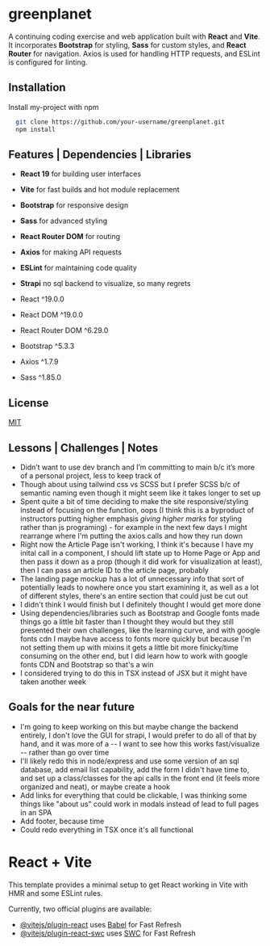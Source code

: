 # greenplanet

A continuing coding exercise and web application built with **React** and **Vite**. 
It incorporates **Bootstrap** for styling, **Sass** for custom styles, and **React Router** for navigation. Axios is used for handling HTTP requests, and ESLint is configured for linting.

## Installation

Install my-project with npm

```bash
  git clone https://github.com/your-username/greenplanet.git  
  npm install 
```
    
## Features | Dependencies | Libraries

- **React 19** for building user interfaces
- **Vite** for fast builds and hot module replacement
- **Bootstrap** for responsive design
- **Sass** for advanced styling
- **React Router DOM** for routing
- **Axios** for making API requests
- **ESLint** for maintaining code quality
- **Strapi** no sql backend to visualize, so many regrets

- React ^19.0.0
- React DOM ^19.0.0
- React Router DOM ^6.29.0
- Bootstrap ^5.3.3
- Axios ^1.7.9
- Sass ^1.85.0

## License

[MIT](https://choosealicense.com/licenses/mit/)

## Lessons | Challenges | Notes

- Didn’t want to use dev branch and I’m committing to main b/c it’s more of a personal project, less to keep track of
- Though about using tailwind css vs SCSS but I prefer SCSS b/c of semantic naming even though it might seem like it takes longer to set up
- Spent quite a bit of time deciding to make the site responsive/styling instead of focusing on the function, oops (I think this is a byproduct of instructors putting higher emphasis *giving higher marks* for styling rather than js programing) - for example in the next few days I might rearrange where I'm putting the axios calls and how they run down
- Right now the Article Page isn't working, I think it's because I have my inital call in a component, I should lift state up to Home Page or App and then pass it down as a prop (though it did work for visualization at least), then I can pass an article ID to the article page, probably 
- The landing page mockup has a lot of unnecessary info that sort of potentially leads to nowhere once you start examining it, as well as a lot of different styles, there's an entire section that could just be cut out
- I didn't think I would finish but I definitely thought I would get more done
- Using dependencies/libraries such as Bootstrap and Google fonts made things go a little bit faster than I thought they would but they still presented their own challenges, like the learning curve, and with google fonts cdn I maybe have access to fonts more quickly but because I'm not setting them up with mixins it gets a little bit more finicky/time consuming on the other end, but I did learn how to work with google fonts CDN and Bootstrap so that's a win
- I considered trying to do this in TSX instead of JSX but it might have taken another week

## Goals for the near future
- I'm going to keep working on this but maybe change the backend entirely, I don't love the GUI for strapi, I would prefer to do all of that by hand, and it was more of a -- I want to see how this works fast/visualize -- rather than go over time
- I'll likely redo this in node/express and use some version of an sql database, add email list capability, add the form I didn't have time to, and set up a class/classes for the api calls in the front end (it feels more organized and neat), or maybe create a hook
- Add links for everything that could be clickable, I was thinking some things like "about us" could work in modals instead of lead to full pages in an SPA
- Add footer, because time
- Could redo everything in TSX once it's all functional



# React + Vite

This template provides a minimal setup to get React working in Vite with HMR and some ESLint rules.

Currently, two official plugins are available:

- [@vitejs/plugin-react](https://github.com/vitejs/vite-plugin-react/blob/main/packages/plugin-react/README.md) uses [Babel](https://babeljs.io/) for Fast Refresh
- [@vitejs/plugin-react-swc](https://github.com/vitejs/vite-plugin-react-swc) uses [SWC](https://swc.rs/) for Fast Refresh
